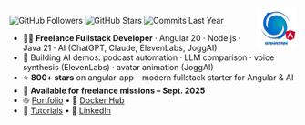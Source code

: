 <img src="./ui/ganatan-about-github.png" align="right" width="70" height="70" alt="logo ganatan">

![GitHub Followers](https://img.shields.io/badge/Followers-437-blue?style=flat-square&logo=github)
![GitHub Stars](https://img.shields.io/badge/★%20Stars-1.5k-blue?style=flat-square&logo=github)
![Commits Last Year](https://img.shields.io/badge/Commits-1548-blue?style=flat-square&logo=git)

- 🧑‍💻 **Freelance Fullstack Developer** · Angular 20 · Node.js · Java 21 · AI (ChatGPT, Claude, ElevenLabs, JoggAI)
- 🤖 Building AI demos: podcast automation · LLM comparison · voice synthesis (ElevenLabs) · avatar animation (JoggAI)
- ⭐ **800+ stars** on angular-app – modern fullstack starter for Angular & AI  
- 📅 **Available for freelance missions – Sept. 2025**
- 🌐 [Portfolio](https://www.ganatan.com) • 🐳 [Docker Hub](https://hub.docker.com/u/ganatan)  
- 📘 [Tutorials](https://www.ganatan.com/tutorials) • 💼 [LinkedIn](https://www.linkedin.com/in/dannyganatan)
